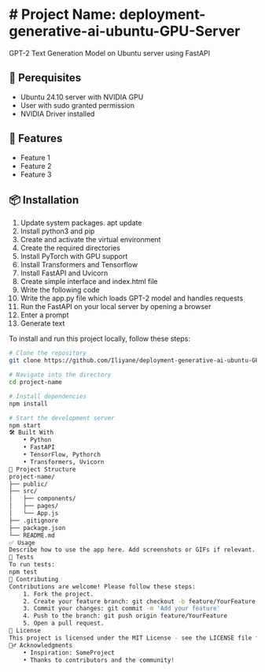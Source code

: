 # # Project Name: deployment-generative-ai-ubuntu-GPU-Server

GPT-2 Text Generation Model on Ubuntu server using FastAPI

## 🚀 Perequisites

- Ubuntu 24.10 server with NVIDIA GPU
- User with sudo granted permission
- NVIDIA Driver installed


## 🚀 Features

- Feature 1
- Feature 2
- Feature 3

## 📦 Installation

1. Update system packages.
apt update   
3. Install python3 and pip
4. Create and activate the virtual environment
5. Create the required directories
6. Install PyTorch with GPU support
7. Install Transformers and Tensorflow
8. Install FastAPI and Uvicorn
9. Create simple interface and index.html file
10. Write the following code
11. Write the app.py file which loads GPT-2 model and handles requests
12. Run the FastAPI on your local server by opening a browser
13. Enter a prompt
14. Generate text

To install and run this project locally, follow these steps:

```bash
# Clone the repository
git clone https://github.com/Iliyane/deployment-generative-ai-ubuntu-GPU-Server.git

# Navigate into the directory
cd project-name

# Install dependencies
npm install

# Start the development server
npm start
🛠️ Built With
    • Python
    • FastAPI
    • TensorFlow, Pythorch
    • Transformers, Uvicorn
📁 Project Structure
project-name/
├── public/
├── src/
│   ├── components/
│   ├── pages/
│   └── App.js
├── .gitignore
├── package.json
└── README.md
✅ Usage
Describe how to use the app here. Add screenshots or GIFs if relevant.
🧪 Tests
To run tests:
npm test
🙌 Contributing
Contributions are welcome! Please follow these steps:
    1. Fork the project.
    2. Create your feature branch: git checkout -b feature/YourFeature
    3. Commit your changes: git commit -m 'Add your feature'
    4. Push to the branch: git push origin feature/YourFeature
    5. Open a pull request.
📄 License
This project is licensed under the MIT License - see the LICENSE file for details.
🙋‍♂️ Acknowledgments
    • Inspiration: SomeProject
    • Thanks to contributors and the community!



